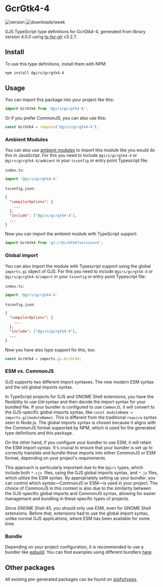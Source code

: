 
# GcrGtk4-4

![version](https://img.shields.io/npm/v/@girs/gcrgtk4-4)
![downloads/week](https://img.shields.io/npm/dw/@girs/gcrgtk4-4)


GJS TypeScript type definitions for GcrGtk4-4, generated from library version 4.0.0 using [ts-for-gir](https://github.com/gjsify/ts-for-gir) v3.2.7.


## Install

To use this type definitions, install them with NPM:
```bash
npm install @girs/gcrgtk4-4
```

## Usage

You can import this package into your project like this:
```ts
import GcrGtk4 from '@girs/gcrgtk4-4';
```

Or if you prefer CommonJS, you can also use this:
```ts
const GcrGtk4 = require('@girs/gcrgtk4-4');
```

### Ambient Modules

You can also use [ambient modules](https://github.com/gjsify/ts-for-gir/tree/main/packages/cli#ambient-modules) to import this module like you would do this in JavaScript.
For this you need to include `@girs/gcrgtk4-4` or `@girs/gcrgtk4-4/ambient` in your `tsconfig` or entry point Typescript file:

`index.ts`:
```ts
import '@girs/gcrgtk4-4'
```

`tsconfig.json`:
```json
{
  "compilerOptions": {
    ...
  },
  "include": ["@girs/gcrgtk4-4"],
  ...
}
```

Now you can import the ambient module with TypeScript support: 

```ts
import GcrGtk4 from 'gi://GcrGtk4?version=4';
```

### Global import

You can also import the module with Typescript support using the global `imports.gi` object of GJS.
For this you need to include `@girs/gcrgtk4-4` or `@girs/gcrgtk4-4/import` in your `tsconfig` or entry point Typescript file:

`index.ts`:
```ts
import '@girs/gcrgtk4-4'
```

`tsconfig.json`:
```json
{
  "compilerOptions": {
    ...
  },
  "include": ["@girs/gcrgtk4-4"],
  ...
}
```

Now you have also type support for this, too:

```ts
const GcrGtk4 = imports.gi.GcrGtk4;
```


### ESM vs. CommonJS

GJS supports two different import syntaxes. The new modern ESM syntax and the old global imports syntax.

In TypeScript projects for GJS and GNOME Shell extensions, you have the flexibility to use `ESM` syntax and then decide the import syntax for your bundled file. If your bundler is configured to use `CommonJS`, it will convert to the GJS-specific global imports syntax, like `const moduleName = imports.gi[moduleName]`. This is different from the traditional `require` syntax seen in Node.js. The global imports syntax is chosen because it aligns with the CommonJS format supported by NPM, which is used for the generated type definitions and this package.

On the other hand, if you configure your bundler to use ESM, it will retain the ESM import syntax. It's crucial to ensure that your bundler is set up to correctly translate and bundle these imports into either CommonJS or ESM format, depending on your project's requirements.

This approach is particularly important due to the `@girs` types, which include both `*.cjs `files, using the GJS global imports syntax, and `*.js` files, which utilize the ESM syntax. By appropriately setting up your bundler, you can control which syntax—CommonJS or ESM—is used in your project. The choice of CommonJS in this context is also due to the similarity between the GJS-specific global imports and CommonJS syntax, allowing for easier management and bundling in these specific types of projects.

Since GNOME Shell 45, you should only use ESM, even for GNOME Shell extensions. Before that, extensions had to use the global import syntax, unlike normal GJS applications, where ESM has been available for some time.

### Bundle

Depending on your project configuration, it is recommended to use a bundler like [esbuild](https://esbuild.github.io/). You can find examples using different bundlers [here](https://github.com/gjsify/ts-for-gir/tree/main/examples).

## Other packages

All existing pre-generated packages can be found on [gjsify/types](https://github.com/gjsify/types).

